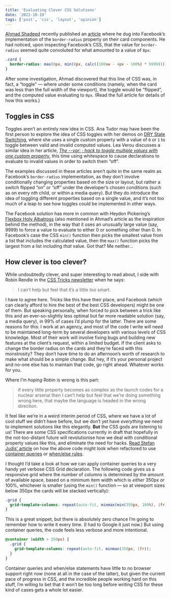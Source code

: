 ```yaml
---
title: 'Evaluating Clever CSS Solutions'
date: '2021-10-19'
tags: ['post', 'css', 'layout', 'opinion']
---
```


[Ahmad Shadeed](https://twitter.com/shadeed9) recently published an [article](https://www.ishadeed.com/article/conditional-border-radius/) where he dug into Facebook’s implementation of the `border-radius` property on their card components. He had noticed, upon inspecting Facebook’s CSS, that the value for `border-radius` seemed quite convoluted for what amounted to a value of `8px`:

```css
.card {
  border-radius: max(0px, min(8px, calc((100vw - 4px - 100%) * 9999)));
}
```

After some investigation, Ahmad discovered that this line of CSS was, in fact, a “toggle” — where under some conditions (namely, when the card was less than the full width of the viewport), the toggle would be “flipped”, and the computed value evaluating to `0px`. (Read the full article for details of how this works.)

## Toggles in CSS

Toggles aren’t an entirely new idea in CSS. Ana Tudor may have been the first person to explore the idea of CSS toggles with her demos on [DRY State Switching](https://css-tricks.com/dry-state-switching-with-css-variables-fallbacks-and-invalid-values/), where she uses a single custom property with a value of `0` or `1` to toggle between valid and invalid computed values. Lea Verou discusses a similar idea in her article, _[The -​-var: ; hack to toggle multiple values with one custom property](https://lea.verou.me/2020/10/the-var-space-hack-to-toggle-multiple-values-with-one-custom-property/#more-3162)_, this time using whitespace to cause declarations to evaluate to invalid values in order to switch them “off”.

The examples discussed in these articles aren’t quite in the same realm as Facebook’s `border-radius` implementation, as they don’t involve conditionally changing properties based on the size or layout, but rather a switch flipped “on” or “off” under the developer’s chosen conditions (such as on every _nth_ child, or within a media query). But they do introduce the idea of toggling different properties based on a single value, and it’s not too much of a leap to see how toggles could be implemented in other ways.

The Facebook solution has more in common with Heydon Pickering’s [Flexbox Holy Albatross](https://heydonworks.com/article/the-flexbox-holy-albatross/) (also mentioned in Ahmad’s article as the inspiration behind the method), in the way that it uses an unusually large value (say, 9999) to force a value to evaluate to either 0 or something other than 0. In Facebook’s case the CSS `min()` function then picks the smallest value from a list that includes the calculated value, then the `max()` function picks the largest from a list including _that_ value. Got that? Me neither...

## How clever is too clever?

While undoubtedly clever, and super interesting to read about, I side with Robin Rendle in the [CSS Tricks newsletter](https://css-tricks.com/newsletter/272-jams/) when he says:

> I can’t help but feel that it’s a little _too_ smart.

I have to agree here. Tricks like this have their place, and Facebook (which can clearly afford to hire the best of the best CSS developers) might be one of them. But speaking personally, when forced to pick between a trick like this and an ever-so-slightly less optimal but far more readable solution (say, a media query), in 99% of cases I’d plump for the latter. There are some reasons for this: I work at an agency, and most of the code I write will need to be maintained long-term by several developers with various levels of CSS knowledge. Most of their work will involve fixing bugs and building new features at the client’s request, within a limited budget. If the client asks to change the border radius on the cards and they’re faced with this monstrosity? They don’t have time to do an afternoon’s worth of research to make what should be a simple change. But hey, if it’s your personal project and no-one else has to maintain that code, go right ahead. Whatever works for you.

Where I’m _hoping_ Robin is wrong is this part:

> if every little property becomes as complex as the launch codes for a nuclear arsenal then I can’t help but feel that we’re doing something wrong here, that maybe the language is headed in the wrong direction.

It feel like we’re in a weird interim period of CSS, where we have a lot of cool stuff we didn’t have before, but we don’t yet have _everything_ we need to implement solutions like this elegantly. **But** the CSS gods are listening to us! There are some CSS specifications currently in draft that hopefully in the not-too-distant future will revolutionise how we deal with conditional property values like this, and eliminate the need for hacks. [Read Stefan Judis’ article](https://www.stefanjudis.com/blog/conditional-border-radius-and-three-future-css-features/) on how the above code might look when refactored to use [container queries](https://drafts.csswg.org/css-contain-3/) or [when/else rules](https://tabatkins.github.io/specs/css-when-else/).

I thought I’d take a look at how we can apply container queries to a very handy yet verbose CSS Grid declaration. The following code gives us a responsive grid where the number of columns is determined by the amount of available space, based on a minimum item width which is _either_ 350px _or_ 100%, whichever is smaller (using the `min()` function — so at viewport sizes below 350px the cards will be stacked vertically):

```css
.grid {
  grid-template-columns: repeat(auto-fit, minmax(min(350px, 100%), 1fr));
}
```

This is a great snippet, but there is absolutely zero chance I’m going to remember how to write it every time. (I had to Google it just now.) But using container queries, the code feels less verbose and more intentional.

```css
@container (width > 350px) {
  .grid {
    grid-template-columns: repeat(auto-fit, minmax(350px, 1fr));
  }
}
```

Container queries and when/else statements have little to no browser support right now (none at all in the case of the latter), but given the current pace of progress in CSS, and the incredible people working hard on this stuff, I’m willing to bet that it won’t be too long before writing CSS for these kind of cases gets a whole lot easier.
